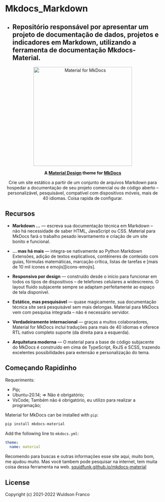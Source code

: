 # Mkdocs_Markdown

- ## Repositório responsável por apresentar um projeto de documentação de dados, projetos e indicadores em Markdown, utilizando a ferramenta de documentação Mkdocs-Material.

<p align="center">
  <a href="https://squidfunk.github.io/mkdocs-material/">
    <img src="https://raw.githubusercontent.com/squidfunk/mkdocs-material/master/.github/assets/logo.svg" width="320" alt="Material for MkDocs">
  </a>
</p>

<p align="center">
  <strong>
    A 
    <a href="https://material.io/">Material Design</a> 
    theme for 
    <a href="https://www.mkdocs.org/">MkDocs</a>
  </strong>
</p>

<p align="center">
  Crie um site estático a partir de um conjunto de arquivos Markdown para hospedar a documentação de seu projeto comercial ou de código aberto – personalizável, pesquisável, compatível com dispositivos móveis, mais de 40 idiomas. Coisa rapida de configurar. 
</p>

## Recursos

* **Markdown ...** — escreva sua documentação técnica em Markdown –
  não há necessidade de saber HTML, JavaScript ou CSS. Material para MkDocs fará o trabalho pesado
  levantamento e criação de um site bonito e funcional.

* **... mas há mais** — integra-se nativamente ao Python Markdown
  Extensões, adição de textos explicativos, contêineres de conteúdo com guias, fórmulas matemáticas,
  marcação crítica, listas de tarefas e [mais de 10 mil ícones e emojis][icons-emojis].

* **Responsivo por design** — construído desde o início para funcionar em todos os tipos de
  dispositivos – de telefones celulares a widescreens. O layout fluido subjacente
  sempre se adaptam perfeitamente ao espaço de tela disponível.

* **Estático, mas pesquisável** — quase magicamente, sua documentação técnica
  site será pesquisável sem mais delongas. Material para MkDocs vem
  com pesquisa integrada – não é necessário servidor.

* **Verdadeiramente internacional** — graças a muitos colaboradores, Material for MkDocs
  inclui traduções para mais de 40 idiomas e oferece RTL nativo completo
  suporte (da direita para a esquerda).

* **Arquitetura moderna** — O material para a base de código subjacente do MkDocs é construído
  em cima de TypeScript, RxJS e SCSS, trazendo excelentes possibilidades para
  extensão e personalização do tema.

## Começando Rapidinho

Requeriments:
- Pip;
- Ubuntu-20.14; => Não é obrigatório;
- VsCode; Também não é obrigatório, eu utilizo para realizar a programação;

Material for MkDocs can be installed with `pip`:

``` sh
pip install mkdocs-material
```

Add the following line to `mkdocs.yml`:

``` yaml
theme:
  name: material
```

Recomendo para buscas e outras informações esse site aqui, muito bom, me ajudou muito. Mas você tambem pode pesquisar na internet, tem muita coisa dessa ferramenta na web.
[squidfunk.github.io/mkdocs-material][Material for MkDocs]

  [Material for MkDocs]: https://squidfunk.github.io/mkdocs-material/

## License
Copyright (c) 2021-2022 Wuldson Franco
